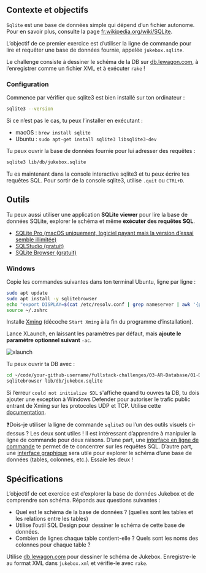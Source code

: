 ## Contexte et objectifs

`Sqlite` est une base de données simple qui dépend d’un fichier
autonome. Pour en savoir plus, consulte la page
[fr.wikipedia.org/wiki/SQLite](https://fr.wikipedia.org/wiki/SQLite).

L’objectif de ce premier exercice est d’utiliser la ligne de commande
pour lire et requêter une base de données fournie, appelée
`jukebox.sqlite`.

Le challenge consiste à dessiner le schéma de la DB sur
[db.lewagon.com](http://db.lewagon.com/), à l’enregistrer comme un
fichier XML et à exécuter `rake` !

### Configuration

Commence par vérifier que sqlite3 est bien installé sur ton ordinateur :

```bash
sqlite3 --version
```

Si ce n’est pas le cas, tu peux l’installer en exécutant :

-   macOS : `brew install sqlite`
-   Ubuntu : `sudo apt-get install sqlite3 libsqlite3-dev`

Tu peux ouvrir la base de données fournie pour lui adresser des
requêtes :

```bash
sqlite3 lib/db/jukebox.sqlite
```

Tu es maintenant dans la console interactive sqlite3 et tu peux écrire
tes requêtes SQL. Pour sortir de la console sqlite3, utilise `.quit` ou
`CTRL+D`.

## Outils

Tu peux aussi utiliser une application **SQLite viewer** pour lire la
base de données SQLite, explorer le schéma et même **exécuter des
requêtes SQL**.

-   [SQLite Pro (macOS uniquement, logiciel payant mais la version
    d’essai semble illimitée)](https://www.sqlitepro.com/)
-   [SQLStudio (gratuit)](http://sqlitestudio.pl/)
-   [SQLite Browser (gratuit)](http://sqlitebrowser.org/)

### Windows

Copie les commandes suivantes dans ton terminal Ubuntu, ligne par
ligne :

```bash
sudo apt update
sudo apt install -y sqlitebrowser
echo "export DISPLAY=$(cat /etc/resolv.conf | grep nameserver | awk '{print $2}'):0" >> ~/.zshrc
source ~/.zshrc
```

Installe [Xming](https://sourceforge.net/projects/xming/) (décoche
`Start Xming` à la fin du programme d’installation).

Lance XLaunch, en laissant les paramètres par défaut, mais **ajoute le
paramètre optionnel suivant** `-ac`.

![xlaunch](https://raw.githubusercontent.com/lewagon/fullstack-images/master/oop/xlaunch.jpg)

Tu peux ouvrir ta DB avec :

```bash
cd ~/code/your-github-username/fullstack-challenges/03-AR-Database/01-DB-Design-and-SQL/03-Interacting-with-db
sqlitebrowser lib/db/jukebox.sqlite
```

Si l’erreur `could not initialize SDL` s'affiche quand tu ouvres ta DB,
tu dois ajouter une exception à Windows Defender pour autoriser le
trafic public entrant de Xming sur les protocoles UDP et TCP. Utilise
cette
[documentation](https://docs.microsoft.com/fr-fr/windows/security/threat-protection/windows-firewall/create-an-inbound-port-rule).

❓Dois-je utiliser la ligne de commande `sqlite3` ou l’un des outils
visuels ci-dessus ? Les deux sont utiles ! Il est intéressant
d’apprendre à manipuler la ligne de commande pour deux raisons. D’une
part, une [interface en ligne de
commande](https://fr.wikipedia.org/wiki/Interface_en_ligne_de_commande)
te permet de te concentrer sur les requêtes SQL. D’autre part, une
[interface
graphique](https://fr.wikipedia.org/wiki/Interface_graphique) sera
utile pour explorer le schéma d’une base de données (tables, colonnes,
etc.). Essaie les deux !

## Spécifications

L’objectif de cet exercice est d’explorer la base de données Jukebox et
de comprendre son schéma. Réponds aux questions suivantes :

-   Quel est le schéma de la base de données ? (quelles sont les tables
    et les relations entre les tables)
-   Utilise l’outil SQL Design pour dessiner le schéma de cette base de
    données.
-   Combien de lignes chaque table contient-elle ? Quels sont les noms
    des colonnes pour chaque table ?

Utilise [db.lewagon.com](http://db.lewagon.com/) pour dessiner le schéma
de Jukebox. Enregistre-le au format XML dans `jukebox.xml` et vérifie-le
avec `rake`.
